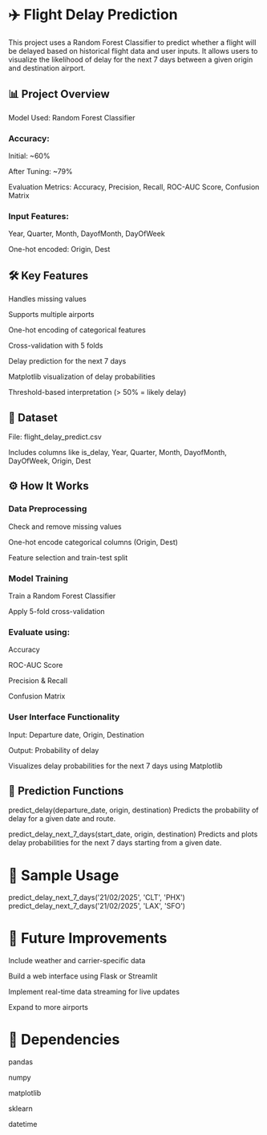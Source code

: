 # ✈️ Flight Delay Prediction 
This project uses a Random Forest Classifier to predict whether a flight will be delayed based on historical flight data and user inputs. It allows users to visualize the likelihood of delay for the next 7 days between a given origin and destination airport.

## 📊 Project Overview
Model Used: Random Forest Classifier

### Accuracy:

Initial: ~60%

After Tuning: ~79%

Evaluation Metrics: Accuracy, Precision, Recall, ROC-AUC Score, Confusion Matrix

### Input Features:

Year, Quarter, Month, DayofMonth, DayOfWeek

One-hot encoded: Origin, Dest

## 🛠️ Key Features
Handles missing values

Supports multiple airports

One-hot encoding of categorical features

Cross-validation with 5 folds

Delay prediction for the next 7 days

Matplotlib visualization of delay probabilities

Threshold-based interpretation (> 50% = likely delay)

## 📁 Dataset
File: flight_delay_predict.csv

Includes columns like is_delay, Year, Quarter, Month, DayofMonth, DayOfWeek, Origin, Dest

## ⚙️ How It Works
### Data Preprocessing

Check and remove missing values

One-hot encode categorical columns (Origin, Dest)

Feature selection and train-test split

### Model Training

Train a Random Forest Classifier

Apply 5-fold cross-validation

### Evaluate using:

Accuracy

ROC-AUC Score

Precision & Recall

Confusion Matrix

### User Interface Functionality

Input: Departure date, Origin, Destination

Output: Probability of delay

Visualizes delay probabilities for the next 7 days using Matplotlib

## 🧠 Prediction Functions
predict_delay(departure_date, origin, destination)
Predicts the probability of delay for a given date and route.

predict_delay_next_7_days(start_date, origin, destination)
Predicts and plots delay probabilities for the next 7 days starting from a given date.

# 📌 Sample Usage
predict_delay_next_7_days('21/02/2025', 'CLT', 'PHX')
predict_delay_next_7_days('21/02/2025', 'LAX', 'SFO')

# 🚀 Future Improvements
Include weather and carrier-specific data

Build a web interface using Flask or Streamlit

Implement real-time data streaming for live updates

Expand to more airports

# 📝 Dependencies
pandas

numpy

matplotlib

sklearn

datetime
